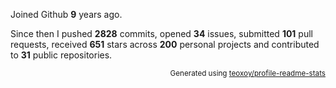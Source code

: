 Joined Github **9** years ago.

Since then I pushed **2828** commits, opened **34** issues, submitted **101** pull requests, received **651** stars across **200** personal projects and contributed to **31** public repositories.

<p align="right"><sub>Generated using <a href="https://github.com/marketplace/actions/profile-readme-stats">teoxoy/profile-readme-stats</a></sub></p>
